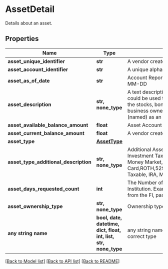 # AssetDetail

Details about an asset.

## Properties
Name | Type | Description | Notes
------------ | ------------- | ------------- | -------------
**asset_unique_identifier** | **str** | A vendor created unique Identifier. | 
**asset_account_identifier** | **str** | A unique alphanumeric string identifying an asset. | 
**asset_as_of_date** | **str** | Account Report As of Date / Create Date. Format YYYY-MM-DD | 
**asset_description** | **str, none_type** | A text description that further defines the Asset. This could be used to describe the shares associated with the stocks, bonds or mutual funds, retirement funds or business owned that the borrower has disclosed (named) as an asset. | 
**asset_available_balance_amount** | **float** | Asset Account Available Balance. | 
**asset_current_balance_amount** | **float** | A vendor created unique Identifier | 
**asset_type** | [**AssetType**](AssetType.md) |  | 
**asset_type_additional_description** | **str, none_type** | Additional Asset Decription some examples are Investment Tax-Deferred , Loan, 401K, 403B, Checking, Money Market, Credit Card,ROTH,529,Biller,ROLLOVER,CD,Savings,Investment Taxable, IRA, Mortgage, Line Of Credit. | 
**asset_days_requested_count** | **int** | The Number of days requested made to the Financial Institution. Example When looking for 3 months of data from the FI, pass in 90 days. | 
**asset_ownership_type** | **str, none_type** | Ownership type of the asset account. | 
**any string name** | **bool, date, datetime, dict, float, int, list, str, none_type** | any string name can be used but the value must be the correct type | [optional]

[[Back to Model list]](../README.md#documentation-for-models) [[Back to API list]](../README.md#documentation-for-api-endpoints) [[Back to README]](../README.md)


